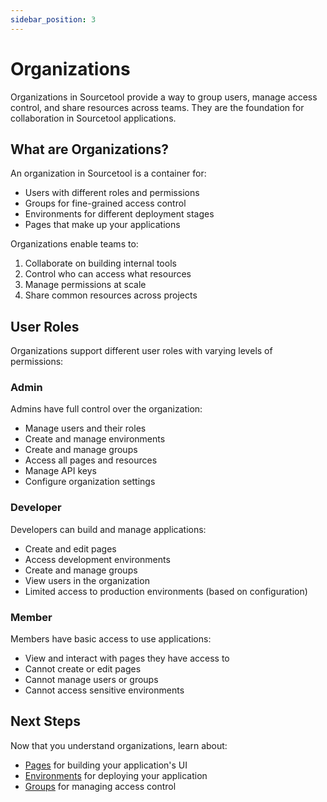 ```yaml
---
sidebar_position: 3
---
```


# Organizations

Organizations in Sourcetool provide a way to group users, manage access control, and share resources across teams. They are the foundation for collaboration in Sourcetool applications.

## What are Organizations?

An organization in Sourcetool is a container for:

- Users with different roles and permissions
- Groups for fine-grained access control
- Environments for different deployment stages
- Pages that make up your applications

Organizations enable teams to:

1. Collaborate on building internal tools
2. Control who can access what resources
3. Manage permissions at scale
4. Share common resources across projects

## User Roles

Organizations support different user roles with varying levels of permissions:

### Admin

Admins have full control over the organization:

- Manage users and their roles
- Create and manage environments
- Create and manage groups
- Access all pages and resources
- Manage API keys
- Configure organization settings

### Developer

Developers can build and manage applications:

- Create and edit pages
- Access development environments
- Create and manage groups
- View users in the organization
- Limited access to production environments (based on configuration)

### Member

Members have basic access to use applications:

- View and interact with pages they have access to
- Cannot create or edit pages
- Cannot manage users or groups
- Cannot access sensitive environments

## Next Steps

Now that you understand organizations, learn about:

- [Pages](./pages) for building your application's UI
- [Environments](./environments) for deploying your application
- [Groups](../reference/groups) for managing access control
